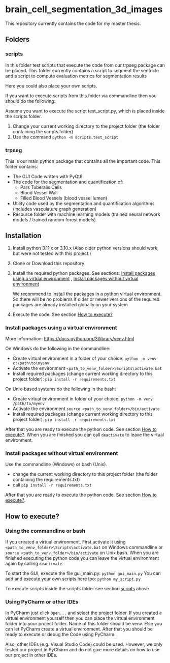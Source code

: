 # brain_cell_segmentation_3d_images
This repository currently contains the code for my master thesis.

## Folders

### scripts  
In this folder test scripts that execute the code from our trpseg package can be placed.
This folder currently contains a script to segment the ventricle and a script to compute evaluation metrics for segmentation results

Here you could also place your own scripts.

If you want to execute scripts from this folder via commandline then you should do the following:

Assume you want to execute the script test_script.py, which is placed inside the scripts folder.

1. Change your current working directory to the project folder (the folder containing the scripts folder)
2. Use the command `python -m scripts.test_script`

### trpseg
This is our main python package that contains all the important code.
This folder contains:
- The GUI Code written with PyQt6
- The code for the segmentation and quantification of:
  - Pars Tuberalis Cells
  - Blood Vessel Wall
  - Filled Blood Vessels (blood vessel lumen)
- Utility code used by the segmentation and quantification algorithms (includes vasculature graph generation)
- Resource folder with machine learning models (trained neural network models / trained random forest models)


## Installation

1. Install python 3.11.x or 3.10.x (Also older python versions should work, but were not tested with this project.)
2. Clone or Download this repository
3. Install the required python packages. See sections: [Install packages using a virtual environment](#install-packages-using-a-virtual-environment) ,
   [Install packages without virtual environment](#install-packages-without-virtual-environment)

   We recommend to install the packages in a python virtual environment.
   So there will be no problems if older or newer versions of the required packages are already installed globally on your system
4. Execute the code. See section [How to execute?](#how-to-execute)

### Install packages using a virtual environment
More Information: https://docs.python.org/3/library/venv.html

On Windows do the following in the commandline:

- Create virtual environment in a folder of your choice: `python -m venv c:\path\to\myenv`
- Activate the environment `<path_to_venv_folder>\Scripts\activate.bat`
- Install required packages (change current working directory to this project folder): `pip install -r requirements.txt`


On Unix-based systems do the following in the bash:

- Create virtual environment in folder of your choice: `python -m venv /path/to/myenv`
- Activate the environment `source <path_to_venv_folder>/bin/activate`
- Install required packages (change current working directory to this project folder): `pip install -r requirements.txt`

After that you are ready to execute the python code. See section [How to execute?](#how-to-execute).
When you are finished you can call `deactivate` to leave the virtual environment.


### Install packages without virtual environment

Use the commandline (Windows) or bash (Unix).
- change the current working directory to this project folder (the folder containing the requirements.txt)
- call `pip install -r requirements.txt`

After that you are ready to execute the python code. See section [How to execute?](#how-to-execute).


## How to execute?

### Using the commandline or bash
If you created a virtual environment. First activate it using
`<path_to_venv_folder>\Scripts\activate.bat` on Windows commandline or
`source <path_to_venv_folder>/bin/activate` on Unix bash.
When you are finished executing the python code you can leave the virtual environment again by calling `deactivate`.

To start the GUI, execute the file gui_main.py: `python gui_main.py`
You can add and execute your own scripts here too: `python my_script.py`

To execute scripts inside the scripts folder see section [scripts](#scripts) above.


### Using PyCharm or other IDEs

In PyCharm just click `Open...` and select the project folder. If you created a virtual environment yourself then you can
place the virtual environment folder into your project folder. Name of this folder should be venv. Else you can let PyCharm create a
virtual environment. After that you should be ready to execute or debug the Code using PyCharm.

Also, other IDEs (e.g. Visual Studio Code) could be used. However, we only tested our project in PyCharm and do not give more details on how to use
our project in other IDEs.
